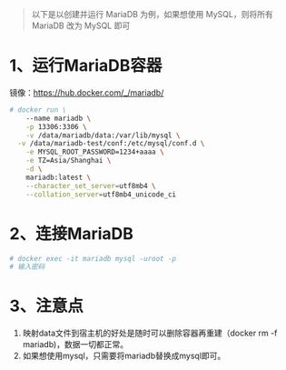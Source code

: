 >  以下是以创建并运行 MariaDB 为例，如果想使用 MySQL，则将所有 MariaDB 改为 MySQL 即可



# 1、运行MariaDB容器

镜像：https://hub.docker.com/_/mariadb/

```bash
# docker run \
	--name mariadb \
	-p 13306:3306 \
	-v /data/mariadb/data:/var/lib/mysql \
  -v /data/mariadb-test/conf:/etc/mysql/conf.d \
	-e MYSQL_ROOT_PASSWORD=1234+aaaa \
	-e TZ=Asia/Shanghai \
	-d \
	mariadb:latest \
	--character_set_server=utf8mb4 \
	--collation_server=utf8mb4_unicode_ci
```



# 2、连接MariaDB

```bash
# docker exec -it mariadb mysql -uroot -p
# 输入密码
```



# 3、注意点

1. 映射data文件到宿主机的好处是随时可以删除容器再重建（docker rm -f mariadb)，数据一切都正常。
2. 如果想使用mysql，只需要将mariadb替换成mysql即可。